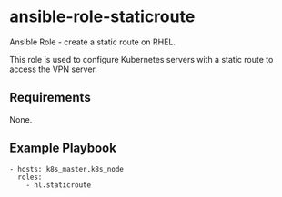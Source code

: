 ansible-role-staticroute
====================

Ansible Role - create a static route on RHEL.

This role is used to configure Kubernetes servers with a static route to access the VPN server.

## Requirements

None.

## Example Playbook

    - hosts: k8s_master,k8s_node
      roles:
        - hl.staticroute
